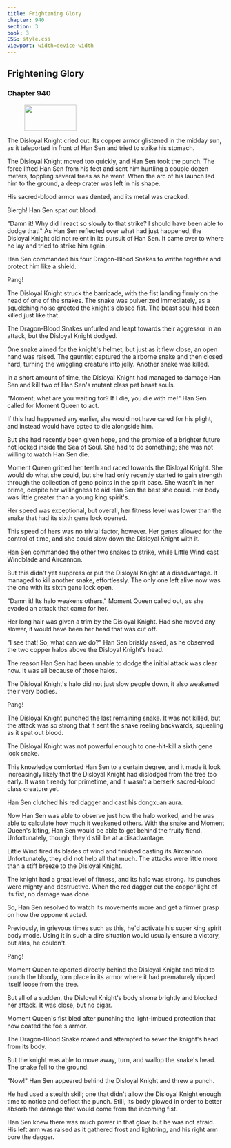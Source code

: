 ```yaml
---
title: Frightening Glory
chapter: 940
section: 3
book: 3
CSS: style.css
viewport: width=device-width
---
```


## Frightening Glory

### Chapter 940

<figure>
	<img src="../Images/gem.gif" alt="" id="gem" width="120" height="60" />
</figure>

The Disloyal Knight cried out. Its copper armor glistened in the midday sun, as it teleported in front of Han Sen and tried to strike his stomach.

The Disloyal Knight moved too quickly, and Han Sen took the punch. The force lifted Han Sen from his feet and sent him hurtling a couple dozen meters, toppling several trees as he went. When the arc of his launch led him to the ground, a deep crater was left in his shape.

His sacred-blood armor was dented, and its metal was cracked.

Blergh! Han Sen spat out blood.

"Damn it! Why did I react so slowly to that strike? I should have been able to dodge that!" As Han Sen reflected over what had just happened, the Disloyal Knight did not relent in its pursuit of Han Sen. It came over to where he lay and tried to strike him again.

Han Sen commanded his four Dragon-Blood Snakes to writhe together and protect him like a shield.

Pang!

The Disloyal Knight struck the barricade, with the fist landing firmly on the head of one of the snakes. The snake was pulverized immediately, as a squelching noise greeted the knight's closed fist. The beast soul had been killed just like that.

The Dragon-Blood Snakes unfurled and leapt towards their aggressor in an attack, but the Disloyal Knight dodged.

One snake aimed for the knight's helmet, but just as it flew close, an open hand was raised. The gauntlet captured the airborne snake and then closed hard, turning the wriggling creature into jelly. Another snake was killed.

In a short amount of time, the Disloyal Knight had managed to damage Han Sen and kill two of Han Sen's mutant class pet beast souls.

"Moment, what are you waiting for? If I die, you die with me!" Han Sen called for Moment Queen to act.

If this had happened any earlier, she would not have cared for his plight, and instead would have opted to die alongside him.

But she had recently been given hope, and the promise of a brighter future not locked inside the Sea of Soul. She had to do something; she was not willing to watch Han Sen die.

Moment Queen gritted her teeth and raced towards the Disloyal Knight. She would do what she could, but she had only recently started to gain strength through the collection of geno points in the spirit base. She wasn't in her prime, despite her willingness to aid Han Sen the best she could. Her body was little greater than a young king spirit's.

Her speed was exceptional, but overall, her fitness level was lower than the snake that had its sixth gene lock opened.

This speed of hers was no trivial factor, however. Her genes allowed for the control of time, and she could slow down the Disloyal Knight with it.

Han Sen commanded the other two snakes to strike, while Little Wind cast Windblade and Aircannon.

But this didn't yet suppress or put the Disloyal Knight at a disadvantage. It managed to kill another snake, effortlessly. The only one left alive now was the one with its sixth gene lock open.

"Damn it! Its halo weakens others," Moment Queen called out, as she evaded an attack that came for her.

Her long hair was given a trim by the Disloyal Knight. Had she moved any slower, it would have been her head that was cut off.

"I see that! So, what can we do?" Han Sen briskly asked, as he observed the two copper halos above the Disloyal Knight's head.

The reason Han Sen had been unable to dodge the initial attack was clear now. It was all because of those halos.

The Disloyal Knight's halo did not just slow people down, it also weakened their very bodies.

Pang!

The Disloyal Knight punched the last remaining snake. It was not killed, but the attack was so strong that it sent the snake reeling backwards, squealing as it spat out blood.

The Disloyal Knight was not powerful enough to one-hit-kill a sixth gene lock snake.

This knowledge comforted Han Sen to a certain degree, and it made it look increasingly likely that the Disloyal Knight had dislodged from the tree too early. It wasn't ready for primetime, and it wasn't a berserk sacred-blood class creature yet.

Han Sen clutched his red dagger and cast his dongxuan aura.

Now Han Sen was able to observe just how the halo worked, and he was able to calculate how much it weakened others. With the snake and Moment Queen's kiting, Han Sen would be able to get behind the fruity fiend. Unfortunately, though, they'd still be at a disadvantage.

Little Wind fired its blades of wind and finished casting its Aircannon. Unfortunately, they did not help all that much. The attacks were little more than a stiff breeze to the Disloyal Knight.

The knight had a great level of fitness, and its halo was strong. Its punches were mighty and destructive. When the red dagger cut the copper light of its fist, no damage was done.

So, Han Sen resolved to watch its movements more and get a firmer grasp on how the opponent acted.

Previously, in grievous times such as this, he'd activate his super king spirit body mode. Using it in such a dire situation would usually ensure a victory, but alas, he couldn't.

Pang!

Moment Queen teleported directly behind the Disloyal Knight and tried to punch the bloody, torn place in its armor where it had prematurely ripped itself loose from the tree.

But all of a sudden, the Disloyal Knight's body shone brightly and blocked her attack. It was close, but no cigar.

Moment Queen's fist bled after punching the light-imbued protection that now coated the foe's armor.

The Dragon-Blood Snake roared and attempted to sever the knight's head from its body.

But the knight was able to move away, turn, and wallop the snake's head. The snake fell to the ground.

"Now!" Han Sen appeared behind the Disloyal Knight and threw a punch.

He had used a stealth skill; one that didn't allow the Disloyal Knight enough time to notice and deflect the punch. Still, its body glowed in order to better absorb the damage that would come from the incoming fist.

Han Sen knew there was much power in that glow, but he was not afraid. His left arm was raised as it gathered frost and lightning, and his right arm bore the dagger.